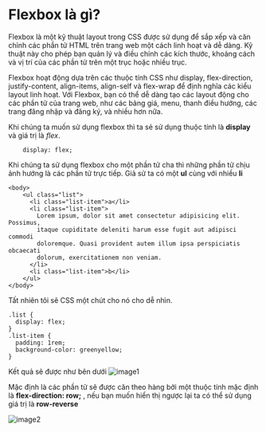 # Flexbox là gì?

Flexbox là một kỹ thuật layout trong CSS được sử dụng để sắp xếp và căn chỉnh các phần tử HTML trên trang web một cách linh hoạt và dễ dàng. Kỹ thuật này cho phép bạn quản lý và điều chỉnh các kích thước, khoảng cách và vị trí của các phần tử trên một trục hoặc nhiều trục.

Flexbox hoạt động dựa trên các thuộc tính CSS như display, flex-direction, justify-content, align-items, align-self và flex-wrap để định nghĩa các kiểu layout linh hoạt. Với Flexbox, bạn có thể dễ dàng tạo các layout động cho các phần tử của trang web, như các bảng giá, menu, thanh điều hướng, các trang đăng nhập và đăng ký, và nhiều hơn nữa.

Khi chúng ta muốn sử dụng flexbox thì ta sẻ sử dụng thuộc tính là **display** và giá trị là _flex_.

```
    display: flex;
```

Khi chúng ta sử dụng flexbox cho một phần tử cha thì những phần tử chịu ảnh hướng là các phần tử trực tiếp. Giả sử ta có một **ul** cùng với nhiều **li**

```
<body>
    <ul class="list">
      <li class="list-item">a</li>
      <li class="list-item">
        Lorem ipsum, dolor sit amet consectetur adipisicing elit. Possimus,
        itaque cupiditate deleniti harum esse fugit aut adipisci commodi
        doloremque. Quasi provident autem illum ipsa perspiciatis obcaecati
        dolorum, exercitationem non veniam.
      </li>
      <li class="list-item">b</li>
    </ul>
</body>
```

Tất nhiên tôi sẽ CSS một chút cho nó cho dễ nhìn.

```
.list {
  display: flex;
}
.list-item {
  padding: 1rem;
  background-color: greenyellow;
}
```

Kết quả sẽ được như bên dưới
![image1](https://live.staticflickr.com/65535/52847073656_cdbc5b1a23_c.jpg)

Mặc định là các phần tử sẽ được căn theo hàng bởi một thuộc tính mặc định là **flex-direction: row;** , nếu bạn muốn hiển thị ngược lại ta có thể sử dụng giá trị là **row-reverse**

![image2](https://live.staticflickr.com/65535/52847477520_4145db1b5b_c.jpg)
